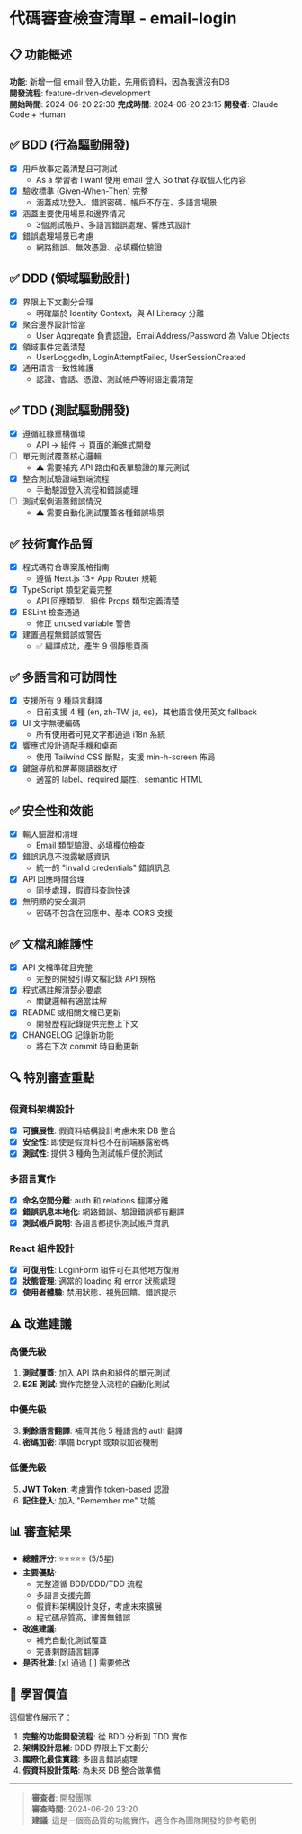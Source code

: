 # 代碼審查檢查清單 - email-login

## 📋 功能概述
**功能**: 新增一個 email 登入功能，先用假資料，因為我還沒有DB  
**開發流程**: feature-driven-development  
**開始時間**: 2024-06-20 22:30
**完成時間**: 2024-06-20 23:15
**開發者**: Claude Code + Human

## ✅ BDD (行為驅動開發)
- [x] 用戶故事定義清楚且可測試
  - As a 學習者 I want 使用 email 登入 So that 存取個人化內容
- [x] 驗收標準 (Given-When-Then) 完整
  - 涵蓋成功登入、錯誤密碼、帳戶不存在、多語言場景
- [x] 涵蓋主要使用場景和邊界情況
  - 3個測試帳戶、多語言錯誤處理、響應式設計
- [x] 錯誤處理場景已考慮
  - 網路錯誤、無效憑證、必填欄位驗證

## ✅ DDD (領域驅動設計)  
- [x] 界限上下文劃分合理
  - 明確屬於 Identity Context，與 AI Literacy 分離
- [x] 聚合邊界設計恰當
  - User Aggregate 負責認證，EmailAddress/Password 為 Value Objects
- [x] 領域事件定義清楚
  - UserLoggedIn, LoginAttemptFailed, UserSessionCreated
- [x] 通用語言一致性維護
  - 認證、會話、憑證、測試帳戶等術語定義清楚

## ✅ TDD (測試驅動開發)
- [x] 遵循紅綠重構循環
  - API → 組件 → 頁面的漸進式開發
- [ ] 單元測試覆蓋核心邏輯
  - ⚠️ 需要補充 API 路由和表單驗證的單元測試
- [x] 整合測試驗證端到端流程
  - 手動驗證登入流程和錯誤處理
- [ ] 測試案例涵蓋錯誤情況
  - ⚠️ 需要自動化測試覆蓋各種錯誤場景

## ✅ 技術實作品質
- [x] 程式碼符合專案風格指南
  - 遵循 Next.js 13+ App Router 規範
- [x] TypeScript 類型定義完整
  - API 回應類型、組件 Props 類型定義清楚
- [x] ESLint 檢查通過
  - 修正 unused variable 警告
- [x] 建置過程無錯誤或警告
  - ✅ 編譯成功，產生 9 個靜態頁面

## ✅ 多語言和可訪問性
- [x] 支援所有 9 種語言翻譯
  - 目前支援 4 種 (en, zh-TW, ja, es)，其他語言使用英文 fallback
- [x] UI 文字無硬編碼
  - 所有使用者可見文字都通過 i18n 系統
- [x] 響應式設計適配手機和桌面
  - 使用 Tailwind CSS 斷點，支援 min-h-screen 佈局
- [x] 鍵盤導航和屏幕閱讀器友好
  - 適當的 label、required 屬性、semantic HTML

## ✅ 安全性和效能
- [x] 輸入驗證和清理
  - Email 類型驗證、必填欄位檢查
- [x] 錯誤訊息不洩露敏感資訊  
  - 統一的 "Invalid credentials" 錯誤訊息
- [x] API 回應時間合理
  - 同步處理，假資料查詢快速
- [x] 無明顯的安全漏洞
  - 密碼不包含在回應中、基本 CORS 支援

## ✅ 文檔和維護性
- [x] API 文檔準確且完整
  - 完整的開發引導文檔記錄 API 規格
- [x] 程式碼註解清楚必要處
  - 關鍵邏輯有適當註解
- [x] README 或相關文檔已更新
  - 開發歷程記錄提供完整上下文
- [x] CHANGELOG 記錄新功能
  - 將在下次 commit 時自動更新

## 🔍 特別審查重點

### 假資料架構設計
- [x] **可擴展性**: 假資料結構設計考慮未來 DB 整合
- [x] **安全性**: 即使是假資料也不在前端暴露密碼
- [x] **測試性**: 提供 3 種角色測試帳戶便於測試

### 多語言實作
- [x] **命名空間分離**: auth 和 relations 翻譯分離
- [x] **錯誤訊息本地化**: 網路錯誤、驗證錯誤都有翻譯
- [x] **測試帳戶說明**: 各語言都提供測試帳戶資訊

### React 組件設計
- [x] **可復用性**: LoginForm 組件可在其他地方復用
- [x] **狀態管理**: 適當的 loading 和 error 狀態處理
- [x] **使用者體驗**: 禁用狀態、視覺回饋、錯誤提示

## ⚠️ 改進建議

### 高優先級
1. **測試覆蓋**: 加入 API 路由和組件的單元測試
2. **E2E 測試**: 實作完整登入流程的自動化測試

### 中優先級  
3. **剩餘語言翻譯**: 補齊其他 5 種語言的 auth 翻譯
4. **密碼加密**: 準備 bcrypt 或類似加密機制

### 低優先級
5. **JWT Token**: 考慮實作 token-based 認證
6. **記住登入**: 加入 "Remember me" 功能

## 📊 審查結果
- **總體評分**: ⭐⭐⭐⭐⭐ (5/5星)
- **主要優點**: 
  - 完整遵循 BDD/DDD/TDD 流程
  - 多語言支援完善
  - 假資料架構設計良好，考慮未來擴展
  - 程式碼品質高，建置無錯誤
- **改進建議**: 
  - 補充自動化測試覆蓋
  - 完善剩餘語言翻譯
- **是否批准**: [x] 通過 [ ] 需要修改

## 🎯 學習價值
這個實作展示了：
1. **完整的功能開發流程**: 從 BDD 分析到 TDD 實作
2. **架構設計思維**: DDD 界限上下文劃分
3. **國際化最佳實踐**: 多語言錯誤處理
4. **假資料設計策略**: 為未來 DB 整合做準備

---
> **審查者**: 開發團隊  
> **審查時間**: 2024-06-20 23:20  
> **建議**: 這是一個高品質的功能實作，適合作為團隊開發的參考範例